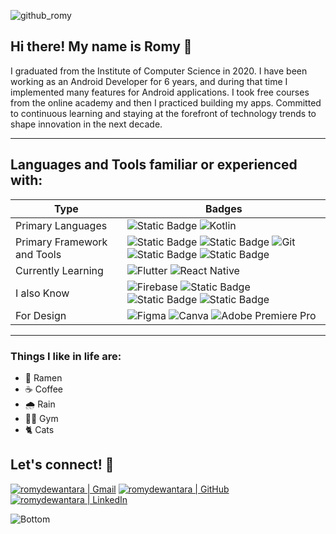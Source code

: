 <!--<code><img src="https://raw.githubusercontent.com/romydewantara/romydewantara/refs/heads/main/src/romydewantara.svg"></code>
![github_banner](https://github.com/user-attachments/assets/4acf6462-925b-4e49-bc37-51e76a55c09b)
-->
![github_romy](https://github.com/user-attachments/assets/618065f7-749b-4768-8a03-553323e5d7d6)
## Hi there! My name is Romy 👋
I graduated from the Institute of Computer Science in 2020. I have been working as an Android Developer for 6 years, and during that time I implemented many features for Android applications. I took free courses from the online academy and then I practiced building my apps. Committed to continuous learning and staying at the forefront of technology trends to shape innovation in the next decade.

---
## Languages and Tools familiar or experienced with:
| Type | Badges |
| -- | -- |
| Primary Languages | ![Static Badge](https://img.shields.io/badge/Java-red?style=for-the-badge&logo=Swing&logoColor=white&logoSize=auto&color=%23ff2c2c) ![Kotlin](https://img.shields.io/badge/kotlin-%237F52FF.svg?style=for-the-badge&logo=kotlin&logoColor=white) |
| Primary Framework and Tools | ![Static Badge](https://img.shields.io/badge/Android-green?style=for-the-badge&logo=android&logoColor=white&logoSize=auto&color=Green) ![Static Badge](https://img.shields.io/badge/Postman-orange?style=for-the-badge&logo=postman&logoColor=white) ![Git](https://img.shields.io/badge/git%20-%23F05033.svg?&style=for-the-badge&logo=git&logoColor=white) ![Static Badge](https://img.shields.io/badge/SourceTree-blue?style=for-the-badge&logo=sourcetree&logoColor=white&logoSize=auto&color=blue) ![Static Badge](https://img.shields.io/badge/Bugsnag-blue?style=for-the-badge&logo=bugsnag) |
| Currently Learning | ![Flutter](https://img.shields.io/badge/Flutter-%2302569B.svg?style=for-the-badge&logo=Flutter&logoColor=white) ![React Native](https://img.shields.io/badge/react_native-%2320232a.svg?style=for-the-badge&logo=react&logoColor=%2361DAFB) |
| I also Know | ![Firebase](https://img.shields.io/badge/firebase-a08021?style=for-the-badge&logo=firebase&logoColor=ffcd34) ![Static Badge](https://img.shields.io/badge/haskell-org?style=for-the-badge&logo=haskell&labelColor=%235C5183&color=%235C5183) ![Static Badge](https://img.shields.io/badge/react-js?style=for-the-badge&logo=react&logoColor=%2355CCEF&labelColor=%2320232A&color=%2320232A) ![Static Badge](https://img.shields.io/badge/APPIUM-purple?style=for-the-badge&logo=appium&logoColor=white&color=purple) |
| For Design | ![Figma](https://img.shields.io/badge/figma-%23F24E1E.svg?style=for-the-badge&logo=figma&logoColor=white) ![Canva](https://img.shields.io/badge/Canva-%2300C4CC.svg?style=for-the-badge&logo=Canva&logoColor=white) ![Adobe Premiere Pro](https://img.shields.io/badge/Adobe%20Premiere%20Pro-9999FF.svg?style=for-the-badge&logo=Adobe%20Premiere%20Pro&logoColor=white) |

---
### Things I like in life are:
- 🍜 Ramen
- ☕ Coffee
- 🌧️ Rain
- 🏋🏻 Gym
- 🐈 Cats

## Let's connect! 🤝
[![romydewantara | Gmail](https://img.shields.io/badge/Gmail-D14836?style=for-the-badge&logo=gmail&logoColor=white)][gmail]
[![romydewantara | GitHub](https://img.shields.io/badge/github-%23121011.svg?style=for-the-badge&logo=github&logoColor=white)][github]
[![romydewantara | LinkedIn](https://img.shields.io/badge/linkedin-%230077B5.svg?style=for-the-badge&logo=linkedin&logoColor=white)][linkedin]

[gmail]: mailto:dewantararomy@gmail.com
[github]: https://www.github.com/romydewantara
[linkedin]: https://www.linkedin.com/in/romydewantara

![Bottom](https://github.com/user-attachments/assets/40eb960d-c465-43cd-9d70-1263eaa77465)
<!--
<code><img height="40" src="https://raw.githubusercontent.com/romydewantara/romydewantara/refs/heads/main/src/java.svg"></code>
<code><img height="40" src="https://raw.githubusercontent.com/romydewantara/romydewantara/refs/heads/main/src/kotlin.svg"></code>
<code><img height="40" src="https://raw.githubusercontent.com/romydewantara/romydewantara/refs/heads/main/src/typescript.svg"></code>


<p align="center">
   <i>Let's connect!</i>
  <p align="center">
    <a href="mailto:dewantararomy@gmail.com" alt="Twitter"><img height="25" src="https://raw.githubusercontent.com/romydewantara/romydewantara/refs/heads/main/src/gmail.svg"></a>
    &emsp;<a href="https://www.linkedin.com/in/romydewantara/" alt="Linkedin"><img height="25" src="https://raw.githubusercontent.com/romydewantara/romydewantara/refs/heads/main/src/linkedin.svg"></a>
    &emsp;<a href="https://twitter.com/romydewantara" alt="Contact me"><img height="25" src="https://raw.githubusercontent.com/romydewantara/romydewantara/refs/heads/main/src/x.svg"></a>
  </p>
</p>
-->
